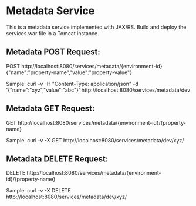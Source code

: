 Metadata Service
================

This is a metadata service implemented with JAX/RS. Build and deploy the services.war file in a Tomcat instance.

Metadata POST Request:
----------------------
POST http://localhost:8080/services/metadata/{environment-id}
{"name":"property-name","value":"property-value"}

Sample:
curl -v -H "Content-Type: application/json" -d '{"name":"xyz","value":"abc"}' http://localhost:8080/services/metadata/dev

Metadata GET Request:
---------------------
GET http://localhost:8080/services/metadata/{environment-id}/{property-name}

Sample:
curl -v -X GET http://localhost:8080/services/metadata/dev/xyz/

Metadata DELETE Request:
------------------------
DELETE http://localhost:8080/services/metadata/{environment-id}/{property-name}

Sample:
curl -v -X DELETE http://localhost:8080/services/metadata/dev/xyz/

